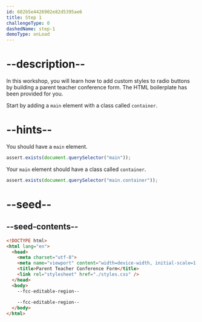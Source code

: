 ```yaml
---
id: 682b5e4426902e82d5395ae6
title: Step 1
challengeType: 0
dashedName: step-1
demoType: onLoad
---
```


# --description--

In this workshop, you will learn how to add custom styles to radio buttons by building a parent teacher conference form. The HTML boilerplate has been provided for you.

Start by adding a `main` element with a class called `container`.

# --hints--

You should have a `main` element.

```js
assert.exists(document.querySelector("main"));
```

Your `main` element should have a class called `container`.

```js
assert.exists(document.querySelector("main.container"));
```

# --seed--

## --seed-contents--

```html
<!DOCTYPE html>
<html lang="en">
  <head>
    <meta charset="utf-8">
    <meta name="viewport" content="width=device-width, initial-scale=1.0">
    <title>Parent Teacher Conference Form</title>
    <link rel="stylesheet" href="./styles.css" />
  </head>
  <body>
    --fcc-editable-region--
    
    --fcc-editable-region--
  </body>
</html>
```

```css
```
